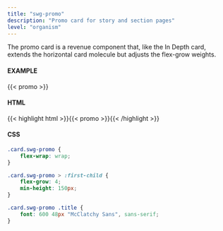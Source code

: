 ```yaml
---
title: "swg-promo"
description: "Promo card for story and section pages"
level: "organism"
---
```


The promo card is a revenue component that, like the In Depth card, extends the horizontal card molecule but adjusts the flex-grow weights.

#### EXAMPLE
<div class="example">{{< promo >}}</div>

#### HTML
{{< highlight html >}}{{< promo >}}{{< /highlight >}}

#### CSS
```css
.card.swg-promo {
	flex-wrap: wrap;
}

.card.swg-promo > :first-child {
	flex-grow: 4;
	min-height: 150px;
}

.card.swg-promo .title {
	font: 600 48px "McClatchy Sans", sans-serif;
}
```
